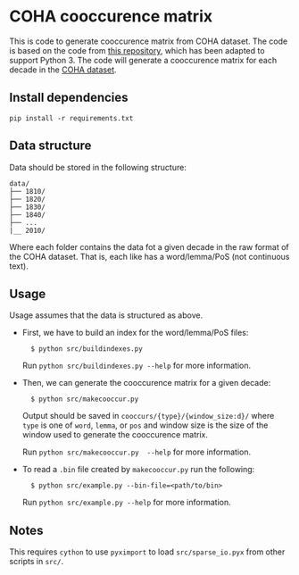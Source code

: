 # COHA cooccurence matrix
This is code to generate cooccurence matrix from COHA dataset. The code is based on the code from [this repository](https://github.com/williamleif/histwords), which has been adapted to support Python 3. The code will generate a cooccurence matrix for each decade in the [COHA dataset](https://www.english-corpora.org/coha/). 

## Install dependencies
```
pip install -r requirements.txt
```

## Data structure
Data should be stored in the following structure:

    data/
    ├── 1810/
    ├── 1820/
    ├── 1830/
    ├── 1840/
    ├── ...
    |__ 2010/

Where each folder contains the data fot a given decade in the raw format of the COHA dataset. That is, each like has a word/lemma/PoS (not continuous text).

## Usage
Usage assumes that the data is structured as above.

* First, we have to build an index for the word/lemma/PoS files:

        $ python src/buildindexes.py
    
    Run `python src/buildindexes.py --help` for more information. 

* Then, we can generate the cooccurence matrix for a given decade:

        $ python src/makecooccur.py

    Output should be saved in `cooccurs/{type}/{window_size:d}/` where `type` is one of `word`, `lemma`, or `pos` and window size is the size of the window used to generate the cooccurence matrix.

    Run `python src/makecooccur.py  --help` for more information. 

* To read a `.bin` file created by `makecooccur.py` run the following:

        $ python src/example.py --bin-file=<path/to/bin>

    Run `python src/example.py --help` for more information. 

## Notes
This requires `cython` to use `pyximport` to load `src/sparse_io.pyx` from other scripts in `src/`.